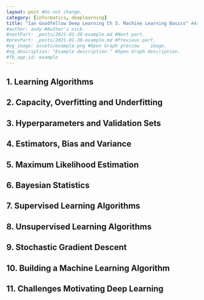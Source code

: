 ```yaml
---
layout: post #Do not change.
category: [informatics, deeplearning]
title: "Ian Goodfellow Deep Learning Ch 5. Machine Learning Basics" #Article title.
#author: andy #Author's nick.
#nextPart: _posts/2021-01-30-example.md #Next part.
#prevPart: _posts/2021-01-30-example.md #Previous part.
#og_image: assets/example.png #Open Graph preview    image.
#og_description: "Example description." #Open Graph description.
#fb_app_id: example
---
```

## 1. Learning Algorithms
## 2. Capacity, Overfitting and Underfitting
## 3. Hyperparameters and Validation Sets
## 4. Estimators, Bias and Variance
## 5. Maximum Likelihood Estimation
## 6. Bayesian Statistics
## 7. Supervised Learning Algorithms
## 8. Unsupervised Learning Algorithms
## 9. Stochastic Gradient Descent
## 10. Building a Machine Learning Algorithm
## 11. Challenges Motivating Deep Learning